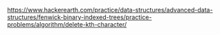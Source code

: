 https://www.hackerearth.com/practice/data-structures/advanced-data-structures/fenwick-binary-indexed-trees/practice-problems/algorithm/delete-kth-character/
